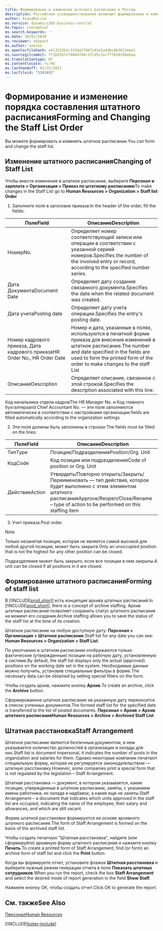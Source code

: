 ```yaml
---
title: Формирование и изменение штатного расписания в России
description: Российские усовершенствования включают формирование и изменение штатного расписания.
author: DianaMalina
ms.service: dynamics365-business-central
ms.topic: conceptual
ms.search.keywords: ''
ms.date: 10/01/2020
ms.reviewer: edupont
ms.author: soalex
ms.openlocfilehash: a413322b1c333da5f847c03a5addbc8b3013eee1
ms.sourcegitcommit: ff2b55b7e790447e0c1fcd5c2ec7f7610338ebaa
ms.translationtype: HT
ms.contentlocale: ru-RU
ms.lasthandoff: 02/15/2021
ms.locfileid: "5383492"
---
```

# <a name="forming-and-changing-the-staff-list-order"></a><span data-ttu-id="b69a2-103">Формирование и изменение порядка составления штатного расписания</span><span class="sxs-lookup"><span data-stu-id="b69a2-103">Forming and Changing the Staff List Order</span></span>

<span data-ttu-id="b69a2-104">Вы можете формировать и изменять штатное расписание.</span><span class="sxs-lookup"><span data-stu-id="b69a2-104">You can form and change the staff list.</span></span>

## <a name="changing-of-staff-list"></a><span data-ttu-id="b69a2-105">Изменение штатного расписания</span><span class="sxs-lookup"><span data-stu-id="b69a2-105">Changing of Staff List</span></span>

<span data-ttu-id="b69a2-106">Чтобы внести изменения в штатное расписание, выберите **Персонал и зарплата > Организация > Приказ по штатному расписанию**</span><span class="sxs-lookup"><span data-stu-id="b69a2-106">To make changes in the Staff List  go to **Human Resources > Organization > Staff list Order**</span></span>

1. <span data-ttu-id="b69a2-107">Заполните поля в заголовке приказа:</span><span class="sxs-lookup"><span data-stu-id="b69a2-107">In the header of the order, fill the fields:</span></span>

| <span data-ttu-id="b69a2-108">Поле</span><span class="sxs-lookup"><span data-stu-id="b69a2-108">Field</span></span>                       | <span data-ttu-id="b69a2-109">Описание</span><span class="sxs-lookup"><span data-stu-id="b69a2-109">Description</span></span>                                                  |
| --------------------------- | ------------------------------------------------------------ |
| <span data-ttu-id="b69a2-110">Номер</span><span class="sxs-lookup"><span data-stu-id="b69a2-110">No.</span></span>                         | <span data-ttu-id="b69a2-111">Определяет номер соответствующей записи или операции в соответствии с указанной серией номеров.</span><span class="sxs-lookup"><span data-stu-id="b69a2-111">Specifies the number of the involved entry or record, according to the specified number series.</span></span> |
| <span data-ttu-id="b69a2-112">Дата Документа</span><span class="sxs-lookup"><span data-stu-id="b69a2-112">Document Date</span></span>               | <span data-ttu-id="b69a2-113">Определяет дату создания связанного документа.</span><span class="sxs-lookup"><span data-stu-id="b69a2-113">Specifies the date when the related document was created.</span></span>    |
| <span data-ttu-id="b69a2-114">Дата учета</span><span class="sxs-lookup"><span data-stu-id="b69a2-114">Posting date</span></span>                | <span data-ttu-id="b69a2-115">Определяет дату учета операции.</span><span class="sxs-lookup"><span data-stu-id="b69a2-115">Specifies the entry's posting date.</span></span>                          |
| <span data-ttu-id="b69a2-116">Номер кадрового приказа, Дата кадрового приказа</span><span class="sxs-lookup"><span data-stu-id="b69a2-116">HR Order No., HR Order Date</span></span> | <span data-ttu-id="b69a2-117">Номер и дата, указанные в полях, используются в печатной форме приказа для внесения изменений в штатное расписание.</span><span class="sxs-lookup"><span data-stu-id="b69a2-117">The number and date specified in the fields are used to form the printed form of the order to make changes to the staff List</span></span> |
| <span data-ttu-id="b69a2-118">Описание</span><span class="sxs-lookup"><span data-stu-id="b69a2-118">Description</span></span>                 | <span data-ttu-id="b69a2-119">Определяет описание, связанное с этой строкой.</span><span class="sxs-lookup"><span data-stu-id="b69a2-119">Specifies the description associated with this line.</span></span>         |

<span data-ttu-id="b69a2-120">Код начальника отдела кадров</span><span class="sxs-lookup"><span data-stu-id="b69a2-120">The HR Manager No.</span></span> <span data-ttu-id="b69a2-121">и Код главного бухгалтера</span><span class="sxs-lookup"><span data-stu-id="b69a2-121">and Chief Accountant No.</span></span> <span data-ttu-id="b69a2-122">— эти поля заполняются автоматически в соответствии с настройками организации.</span><span class="sxs-lookup"><span data-stu-id="b69a2-122">fields are filled automatically according to the organization settings.</span></span>

2. <span data-ttu-id="b69a2-123">Эти поля должны быть заполнены в строках:</span><span class="sxs-lookup"><span data-stu-id="b69a2-123">The fields must be filled on the lines:</span></span>

| <span data-ttu-id="b69a2-124">Поле</span><span class="sxs-lookup"><span data-stu-id="b69a2-124">Field</span></span>  | <span data-ttu-id="b69a2-125">Описание</span><span class="sxs-lookup"><span data-stu-id="b69a2-125">Description</span></span>                                                  |
| ------ | ------------------------------------------------------------ |
| <span data-ttu-id="b69a2-126">Тип</span><span class="sxs-lookup"><span data-stu-id="b69a2-126">Type</span></span>   | <span data-ttu-id="b69a2-127">Позиция/Подразделение</span><span class="sxs-lookup"><span data-stu-id="b69a2-127">Position/Org. Unit</span></span>                                           |
| <span data-ttu-id="b69a2-128">Код</span><span class="sxs-lookup"><span data-stu-id="b69a2-128">Code</span></span>   | <span data-ttu-id="b69a2-129">Код позиции или подразделения</span><span class="sxs-lookup"><span data-stu-id="b69a2-129">Code of position or Org. Unit</span></span>                                |
| <span data-ttu-id="b69a2-130">Действие</span><span class="sxs-lookup"><span data-stu-id="b69a2-130">Action</span></span> | <span data-ttu-id="b69a2-131">Утвердить/Повторно открыть/Закрыть/Переименовать — тип действия, которое будет выполнено с этим элементом штатного расписания</span><span class="sxs-lookup"><span data-stu-id="b69a2-131">Approve/Reopen/Close/Rename – type of action to be performed on this staffing item</span></span> |

3. <span data-ttu-id="b69a2-132">Учет приказа.</span><span class="sxs-lookup"><span data-stu-id="b69a2-132">Post order.</span></span>

> [!NOTE]
> <span data-ttu-id="b69a2-133">Только незанятая позиция, которая не является самой высокой для любой другой позиции, может быть закрыта.</span><span class="sxs-lookup"><span data-stu-id="b69a2-133">Only an unoccupied position that is not the highest for any other position can be closed.</span></span>
>
> <span data-ttu-id="b69a2-134">Подразделение может быть закрыто, если все позиции в нем закрыты.</span><span class="sxs-lookup"><span data-stu-id="b69a2-134">A unit can be closed if all positions in it are closed.</span></span>

## <a name="forming-of-staff-list"></a><span data-ttu-id="b69a2-135">Формирование штатного расписания</span><span class="sxs-lookup"><span data-stu-id="b69a2-135">Forming of staff list</span></span>

<span data-ttu-id="b69a2-136">В [!INCLUDE[prod_short](../../includes/prod_short.md)] есть концепция архива штатных расписаний.</span><span class="sxs-lookup"><span data-stu-id="b69a2-136">In [!INCLUDE[prod_short](../../includes/prod_short.md)], there is a concept of archive staffing.</span></span> <span data-ttu-id="b69a2-137">Архив штатных расписаний позволяет сохранить статус штатного расписания на момент его создания.</span><span class="sxs-lookup"><span data-stu-id="b69a2-137">Archive staffing allows you to save the status of the staff list at the time of its creation.</span></span>

<span data-ttu-id="b69a2-138">Штатное расписание на любую доступную дату: **Персонал > Организация > Штатное расписание**.</span><span class="sxs-lookup"><span data-stu-id="b69a2-138">Staff list for any date you can see: **Human Resources > Organization > Staff List**.</span></span>

<span data-ttu-id="b69a2-139">По умолчанию в штатном расписании отображаются только фактические (утвержденные) позиции на рабочую дату, установленную в системе.</span><span class="sxs-lookup"><span data-stu-id="b69a2-139">By default, the staff list displays only the actual (approved) positions on the working date set in the system.</span></span> <span data-ttu-id="b69a2-140">Необходимые данные можно получить, установив специальные фильтры в форме.</span><span class="sxs-lookup"><span data-stu-id="b69a2-140">The necessary data can be obtained by setting special filters on the form.</span></span>

<span data-ttu-id="b69a2-141">Чтобы создать архив, нажмите кнопку **Архив**.</span><span class="sxs-lookup"><span data-stu-id="b69a2-141">To create an archive, click the **Archive** button.</span></span>

<span data-ttu-id="b69a2-142">Сформированное штатное расписание на указанную дату переносится в список учтенных документов.</span><span class="sxs-lookup"><span data-stu-id="b69a2-142">The formed staff list for the specified date is transferred to the list of posted documents.</span></span> <span data-ttu-id="b69a2-143">**Персонал > Архив > Архив штатного расписания**</span><span class="sxs-lookup"><span data-stu-id="b69a2-143">**Human Resources > Archive > Archived Staff List**</span></span>

## <a name="staff-arrangement"></a><span data-ttu-id="b69a2-144">Штатная расстановка</span><span class="sxs-lookup"><span data-stu-id="b69a2-144">Staff Arrangement</span></span>

<span data-ttu-id="b69a2-145">Штатное расписание является безличным документом, в нем указывается количество должностей в организации и оклады для них.</span><span class="sxs-lookup"><span data-stu-id="b69a2-145">Staff list is document impersonal, it indicates the number of posts in the organization and salaries for them.</span></span> <span data-ttu-id="b69a2-146">Однако некоторые компании печатают специальную форму, которая не регулируется законодательством — штатную расстановку.</span><span class="sxs-lookup"><span data-stu-id="b69a2-146">However, some companies print a special form that is not regulated by the legislation – Staff Arrangement.</span></span>

<span data-ttu-id="b69a2-147">Штатная расстановка — документ, в котором указывается, какие позиции, утвержденные в штатном расписании, заняты, с указанием имени работника, их оклада и надбавок, а какие еще не заняты.</span><span class="sxs-lookup"><span data-stu-id="b69a2-147">Staff Arrangement – a document that indicates which units approved in the staff list are occupied, indicating the name of the employee, their salary and allowances, and which are still vacant.</span></span>

<span data-ttu-id="b69a2-148">Форма штатной расстановки формируется на основе архивного штатного расписания.</span><span class="sxs-lookup"><span data-stu-id="b69a2-148">The form of  Staff Arrangement is formed on the basis of the archived staff list.</span></span>

<span data-ttu-id="b69a2-149">Чтобы создать печатную "Штатная расстановка", найдите (или сформируйте) архивную форму штатного расписания и нажмите кнопку **Печать**.</span><span class="sxs-lookup"><span data-stu-id="b69a2-149">To create a printed form of Staff Arrangement, find (or form) an archive form of staff list and click the **Print** button.</span></span>

<span data-ttu-id="b69a2-150">Когда вы формируете отчет, установите флажок **Штатная расстановка** и выберите нужный режим генерации отчета в поле **Показать штатных сотрудников**.</span><span class="sxs-lookup"><span data-stu-id="b69a2-150">When you run the report, check the box **Staff Arrangement** and select the desired mode of report generation in the field **Show Staff**.</span></span>

<span data-ttu-id="b69a2-151">Нажмите кнопку ОК, чтобы создать отчет.</span><span class="sxs-lookup"><span data-stu-id="b69a2-151">Click OK to generate the report.</span></span>

## <a name="see-also"></a><span data-ttu-id="b69a2-152">См. также</span><span class="sxs-lookup"><span data-stu-id="b69a2-152">See Also</span></span>

[<span data-ttu-id="b69a2-153">Персонал</span><span class="sxs-lookup"><span data-stu-id="b69a2-153">Human Resources</span></span>](Human-Resources.md)  


[!INCLUDE[footer-include](../../includes/footer-banner.md)]